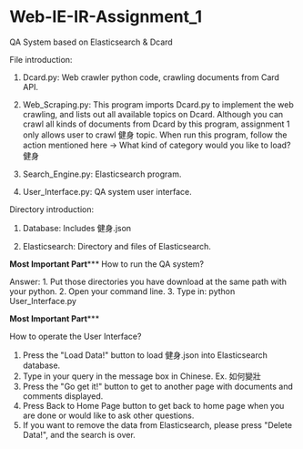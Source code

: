 # Web-IE-IR-Assignment_1
QA System based on Elasticsearch &amp; Dcard

File introduction:

1. Dcard.py: Web crawler python code, crawling documents from Card API.

2. Web_Scraping.py: This program imports Dcard.py to implement the web crawling, and lists out all available topics on Dcard. Although you can crawl all kinds of documents from Dcard by this program, assignment 1 only allows user to crawl 健身 topic.
		    When run this program, follow the action mentioned here -> What kind of category would you like to load? 健身

3. Search_Engine.py: Elasticsearch program.

4. User_Interface.py: QA system user interface.



Directory introduction:

1. Database: Includes 健身.json

2. Elasticsearch: Directory and files of Elasticsearch.



******************************************Most Important Part*********************************************
How to run the QA system?

Answer: 1. Put those directories you have download at the same path with your python.
	2. Open your command line.
	3. Type in: python User_Interface.py

******************************************Most Important Part*********************************************


How to operate the User Interface?

1. Press the "Load Data!" button to load 健身.json into Elasticsearch database.
2. Type in your query in the message box in Chinese. Ex. 如何變壯
3. Press the "Go get it!" button to get to another page with documents and comments displayed.
4. Press Back to Home Page button to get back to home page when you are done or would like to ask other questions.
5. If you want to remove the data from Elasticsearch, please press "Delete Data!", and the search is over.
